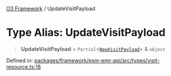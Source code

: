 [O3 Framework](../API.md) / UpdateVisitPayload

# Type Alias: UpdateVisitPayload

> **UpdateVisitPayload** = `Partial`\<[`NewVisitPayload`](../interfaces/NewVisitPayload.md)\> & `object`

Defined in: [packages/framework/esm-emr-api/src/types/visit-resource.ts:18](https://github.com/its-kios09/openmrs-esm-core/blob/main/packages/framework/esm-emr-api/src/types/visit-resource.ts#L18)

